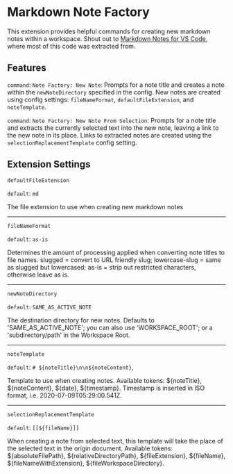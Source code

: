 # Markdown Note Factory

This extension provides helpful commands for creating new markdown notes within a workspace. Shout out to [Markdown Notes for VS Code](https://github.com/kortina/vscode-markdown-notes), where most of this code was extracted from. 


## Features

`command`: `Note Factory: New Note`: Prompts for a note title and creates a note within the `newNoteDirectory` specified in the config. New notes are created using config settings: `fileNameFormat`, `defaultFileExtension`, and `noteTemplate`.

`command`: `Note Factory: New Note From Selection`: Prompts for a note title and extracts the currently selected text into the new note, leaving a link to the new note in its place. Links to extracted notes are created using the `selectionReplacementTemplate` config setting.


## Extension Settings

`defaultFileExtension`

`default`: `md`

The file extension to use when creating new markdown notes
    
---    

`fileNameFormat`

`default`: `as-is`

Determines the amount of processing applied when converting note titles to file names. slugged = convert to URL friendly slug; lowercase-slug = same as slugged but lowercased; as-is = strip out restricted characters, otherwise leave as is.

---    

`newNoteDirectory`

`default`: `SAME_AS_ACTIVE_NOTE`

The destination directory for new notes. Defaults to 'SAME_AS_ACTIVE_NOTE'; you can also use 'WORKSPACE_ROOT'; or a 'subdirectory/path' in the Workspace Root.

---    

`noteTemplate`

`default`: `# ${noteTitle}\n\n${noteContent}`,

Template to use when creating notes. Available tokens: ${noteTitle}, ${noteContent}, ${date}, ${timestamp}. Timestamp is inserted in ISO format, i.e. 2020-07-09T05:29:00.541Z.

---    

`selectionReplacementTemplate`

`default`: `[[${fileName}]]`

When creating a note from selected text, this template will take the place of the selected text in the origin document. Available tokens: ${absoluteFilePath}, ${relativeDirectoryPath}, ${fileExtension}, ${fileName}, ${fileNameWithExtension}, ${fileWorkspaceDirectory}.
